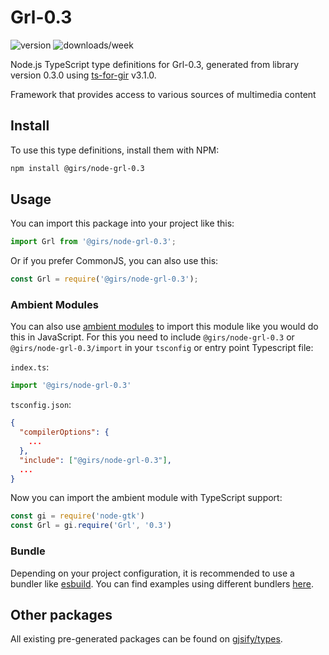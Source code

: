 
# Grl-0.3

![version](https://img.shields.io/npm/v/@girs/node-grl-0.3)
![downloads/week](https://img.shields.io/npm/dw/@girs/node-grl-0.3)


Node.js TypeScript type definitions for Grl-0.3, generated from library version 0.3.0 using [ts-for-gir](https://github.com/gjsify/ts-for-gir) v3.1.0.

Framework that provides access to various sources of multimedia content

## Install

To use this type definitions, install them with NPM:
```bash
npm install @girs/node-grl-0.3
```

## Usage

You can import this package into your project like this:
```ts
import Grl from '@girs/node-grl-0.3';
```

Or if you prefer CommonJS, you can also use this:
```ts
const Grl = require('@girs/node-grl-0.3');
```

### Ambient Modules

You can also use [ambient modules](https://github.com/gjsify/ts-for-gir/tree/main/packages/cli#ambient-modules) to import this module like you would do this in JavaScript.
For this you need to include `@girs/node-grl-0.3` or `@girs/node-grl-0.3/import` in your `tsconfig` or entry point Typescript file:

`index.ts`:
```ts
import '@girs/node-grl-0.3'
```

`tsconfig.json`:
```json
{
  "compilerOptions": {
    ...
  },
  "include": ["@girs/node-grl-0.3"],
  ...
}
```

Now you can import the ambient module with TypeScript support: 

```ts
const gi = require('node-gtk')
const Grl = gi.require('Grl', '0.3')
```


### Bundle

Depending on your project configuration, it is recommended to use a bundler like [esbuild](https://esbuild.github.io/). You can find examples using different bundlers [here](https://github.com/gjsify/ts-for-gir/tree/main/examples).

## Other packages

All existing pre-generated packages can be found on [gjsify/types](https://github.com/gjsify/types).

